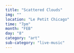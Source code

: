 ```yaml
---
title: "Scattered Clouds"
img: ""
location: "Le Petit Chicago"
time: "7pm"
month: "FEB"
day: "8"
category: "art"
sub-category: "live-music"
---
```

